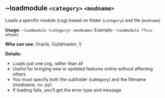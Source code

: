 ## ~loadmodule `<category>` `<modname>`

Loads a specific module (cog) based on folder (`category`) and file (`modname`)

**Usage:**
`~loadmodule <category> <modname>`
Example: `~loadmodule ffxiv whoami`

**Who can use:**
Oracle, Guildmaster, V

**Details:**

- Loads just one cog, rather than all
- Useful for bringing new or updated features online without affecting others
- You must specify both the subfolder (category) and the filename (modname, no .py)
- If loading fails, you’ll get the error type and message

